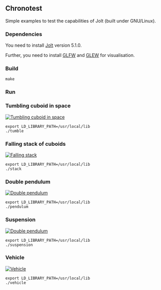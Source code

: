 ## Chronotest

Simple examples to test the capabilities of Jolt (built under GNU/Linux).

### Dependencies

You need to install [Jolt][1] version 5.1.0.

Further, you need to install [GLFW][3] and [GLEW][4] for visualisation.

### Build

```Shell
make
```

### Run
### Tumbling cuboid in space

[![Tumbling cuboid in space](https://i.ytimg.com/vi/kZoc2nsGFH4/hqdefault.jpg)](https://www.youtube.com/watch?v=kZoc2nsGFH4)

```Shell
export LD_LIBRARY_PATH=/usr/local/lib
./tumble
```

### Falling stack of cuboids

[![Falling stack](https://i.ytimg.com/vi/vo4-9reTK78/hqdefault.jpg)](https://www.youtube.com/watch?v=vo4-9reTK78)

```Shell
export LD_LIBRARY_PATH=/usr/local/lib
./stack
```

### Double pendulum

[![Double pendulum](https://i.ytimg.com/vi/ITSNDQgw13U/hqdefault.jpg)](https://www.youtube.com/watch?v=ITSNDQgw13U)

```Shell
export LD_LIBRARY_PATH=/usr/local/lib
./pendulum
```

### Suspension

[![Double pendulum](https://i.ytimg.com/vi/f2Rcfzaxo9I/hqdefault.jpg)](https://www.youtube.com/watch?v=f2Rcfzaxo9I)

```Shell
export LD_LIBRARY_PATH=/usr/local/lib
./suspension
```

### Vehicle

[![Vehicle](https://i.ytimg.com/vi/LWSXWqWFKmQ/hqdefault.jpg)](https://www.youtube.com/watch?v=LWSXWqWFKmQ)

```Shell
export LD_LIBRARY_PATH=/usr/local/lib
./vehicle
```

[1]: https://github.com/jrouwe/JoltPhysics
[2]: https://github.com/jrouwe/JoltPhysics/blob/master/Build/README.md
[3]: https://www.glfw.org/
[4]: https://glew.sourceforge.net/
